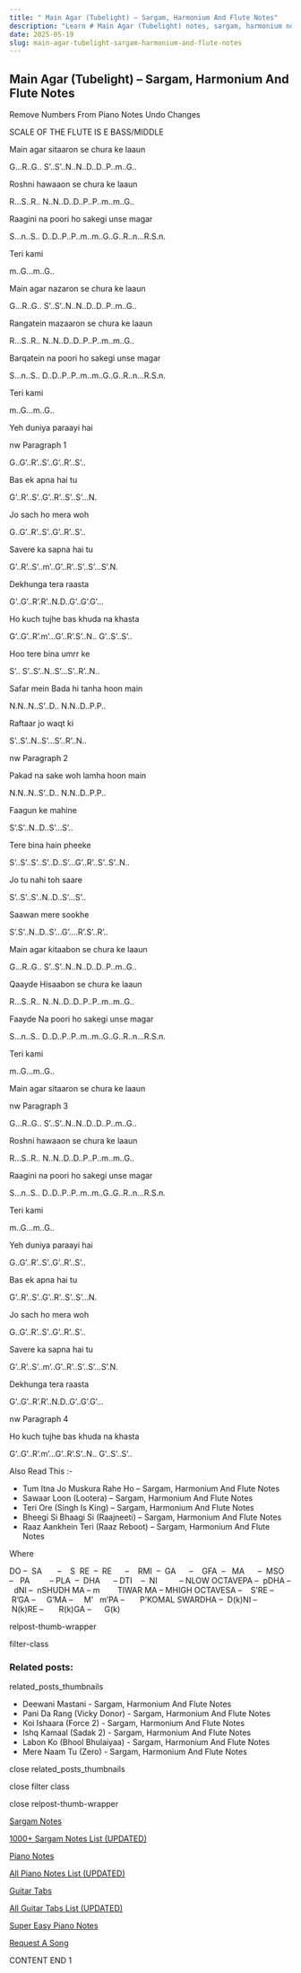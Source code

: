 ```yaml
---
title: " Main Agar (Tubelight) – Sargam, Harmonium And Flute Notes"
description: "Learn # Main Agar (Tubelight) notes, sargam, harmonium notations and flute notes. Easy step-by-step tutorial for beginners."
date: 2025-05-19
slug: main-agar-tubelight-sargam-harmonium-and-flute-notes
---
```


## Main Agar (Tubelight) – Sargam, Harmonium And Flute Notes

Remove Numbers From Piano Notes
Undo Changes

SCALE OF THE FLUTE IS E BASS/MIDDLE

Main agar sitaaron se chura ke laaun

G…R..G.. S’..S’..N..N..D..D..P..m..G..

Roshni hawaaon se chura ke laaun

R…S..R.. N..N..D..D..P..P..m..m..G..

Raagini na poori ho sakegi unse magar

S…n..S.. D..D..P..P..m..m..G..G..R..n…R.S.n.

Teri kami

m..G…m..G..

Main agar nazaron se chura ke laaun

G…R..G.. S’..S’..N..N..D..D..P..m..G..

Rangatein mazaaron se chura ke laaun

R…S..R.. N..N..D..D..P..P..m..m..G..

Barqatein na poori ho sakegi unse magar

S…n..S.. D..D..P..P..m..m..G..G..R..n…R.S.n.

Teri kami

m..G…m..G..

Yeh duniya paraayi hai

nw Paragraph 1

G..G’..R’..S’..G’..R’..S’..

Bas ek apna hai tu

G’..R’..S’..G’..R’..S’..S’…N.

Jo sach ho mera woh

G..G’..R’..S’..G’..R’..S’..

Savere ka sapna hai tu

G’..R’..S’..m’..G’..R’..S’..S’…S’.N.

Dekhunga tera raasta

G’..G’..R’.R’..N.D..G’..G’.G’…

Ho kuch tujhe bas khuda na khasta

G’..G’..R’.m’…G’..R’.S’..N.. G’..S’..S’..

Hoo tere bina umrr ke

S’.. S’..S’..N..S’…S’..R’..N..

Safar mein Bada hi tanha hoon main

N.N..N..S’..D.. N.N..D..P.P..

Raftaar jo waqt ki

S’..S’..N..S’…S’..R’..N..

nw Paragraph 2

Pakad na sake woh lamha hoon main

N.N..N..S’..D.. N.N..D..P.P..

Faagun ke mahine

S’.S’..N..D..S’…S’..

Tere bina hain pheeke

S’..S’..S’..S’..D..S’…G’..R’..S’..S’..N..

Jo tu nahi toh saare

S’..S’..S’..N..D..S’…S’..

Saawan mere sookhe

S’.S’..N..D..S’…G’….R’.S’..R’..

Main agar kitaabon se chura ke laaun

G…R..G.. S’..S’..N..N..D..D..P..m..G..

Qaayde Hisaabon se chura ke laaun

R…S..R.. N..N..D..D..P..P..m..m..G..

Faayde Na poori ho sakegi unse magar

S…n..S.. D..D..P..P..m..m..G..G..R..n…R.S.n.

Teri kami

m..G…m..G..

Main agar sitaaron se chura ke laaun

nw Paragraph 3

G…R..G.. S’..S’..N..N..D..D..P..m..G..

Roshni hawaaon se chura ke laaun

R…S..R.. N..N..D..D..P..P..m..m..G..

Raagini na poori ho sakegi unse magar

S…n..S.. D..D..P..P..m..m..G..G..R..n…R.S.n.

Teri kami

m..G…m..G..

Yeh duniya paraayi hai

G..G’..R’..S’..G’..R’..S’..

Bas ek apna hai tu

G’..R’..S’..G’..R’..S’..S’…N.

Jo sach ho mera woh

G..G’..R’..S’..G’..R’..S’..

Savere ka sapna hai tu

G’..R’..S’..m’..G’..R’..S’..S’…S’.N.

Dekhunga tera raasta

G’..G’..R’.R’..N.D..G’..G’.G’…

nw Paragraph 4

Ho kuch tujhe bas khuda na khasta

G’..G’..R’.m’…G’..R’.S’..N.. G’..S’..S’..

Also Read This :-

- Tum Itna Jo Muskura Rahe Ho – Sargam, Harmonium And Flute Notes
- Sawaar Loon (Lootera) – Sargam, Harmonium And Flute Notes
- Teri Ore (Singh Is King) – Sargam, Harmonium And Flute Notes
- Bheegi Si Bhaagi Si (Raajneeti) – Sargam, Harmonium And Flute Notes
- Raaz Aankhein Teri (Raaz Reboot) – Sargam, Harmonium And Flute Notes

Where

DO –  SA       –    S  RE  –  RE      –    RMI  –  GA      –    GFA  –   MA      –  MSO  –   PA         – PLA  –  DHA      – DTI    –  NI          – NLOW OCTAVEPA –  pDHA –  dNI –  nSHUDH MA – m        TIWAR MA – MHIGH OCTAVESA –    S’RE –     R’GA –     G’MA –     M’   m’PA –       P’KOMAL SWARDHA –  D(k)NI –       N(k)RE –       R(k)GA –      G(k)

relpost-thumb-wrapper

filter-class

### Related posts:

related_posts_thumbnails

- Deewani Mastani - Sargam, Harmonium And Flute Notes
- Pani Da Rang (Vicky Donor) - Sargam, Harmonium And Flute Notes
- Koi Ishaara (Force 2) - Sargam, Harmonium And Flute Notes
- Ishq Kamaal (Sadak 2) - Sargam, Harmonium And Flute Notes
- Labon Ko (Bhool Bhulaiyaa) - Sargam, Harmonium And Flute Notes
- Mere Naam Tu (Zero) - Sargam, Harmonium And Flute Notes

close related_posts_thumbnails

close filter class

close relpost-thumb-wrapper

[Sargam Notes](/sargam-notes.html)

[1000+ Sargam Notes List (UPDATED)](/all-songs-list-sargam-notes.html)

[Piano Notes](/piano-notes.html)

[All Piano Notes List (UPDATED)](/all-songs-list-piano-notes.html)

[Guitar Tabs](/guitar-tabs.html)

[All Guitar Tabs List (UPDATED)](/all-songs-list-guitar-tabs.html)

[Super Easy Piano Notes](https://studywall.in/)

[Request A Song](/request-a-song.html)

CONTENT END 1
